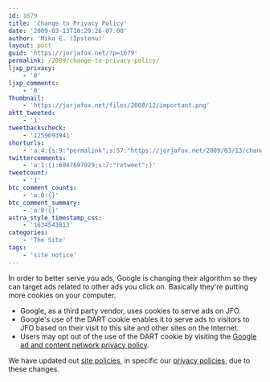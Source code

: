 ```yaml
---
id: 1679
title: 'Change to Privacy Policy'
date: '2009-03-13T10:29:26-07:00'
author: 'Mika E. (Ipstenu)'
layout: post
guid: 'https://jorjafox.net/?p=1679'
permalink: /2009/change-to-privacy-policy/
ljxp_privacy:
    - '0'
ljxp_comments:
    - '0'
Thumbnail:
    - 'https://jorjafox.net/files/2008/12/important.png'
aktt_tweeted:
    - '1'
tweetbackscheck:
    - '1259693941'
shorturls:
    - 'a:4:{s:9:"permalink";s:57:"https://jorjafox.net/2009/03/13/change-to-privacy-policy/";s:7:"tinyurl";s:25:"http://tinyurl.com/abqhb7";s:4:"isgd";s:18:"http://is.gd/53iwR";s:5:"bitly";s:20:"http://bit.ly/8PUsrR";}'
twittercomments:
    - 'a:1:{i:6047697029;s:7:"retweet";}'
tweetcount:
    - '1'
btc_comment_counts:
    - 'a:0:{}'
btc_comment_summary:
    - 'a:0:{}'
astra_style_timestamp_css:
    - '1634543813'
categories:
    - 'The Site'
tags:
    - 'site notice'
---
```


In order to better serve you ads, Google is changing their algorithm so they can target ads related to other ads you click on.  Basically they're putting more cookies on your computer.

<ul>
<li>Google, as a third party vendor, uses cookies to serve ads on JFO.
</li><li>Google's use of the DART cookie enables it to serve ads to visitors to JFO based on their visit to this site and other sites on the Internet.
</li><li>Users may opt out of the use of the DART cookie by visiting the <a href="http://www.google.com/privacy_ads.html">Google ad and content network privacy policy</a>.
</li></ul>

We have updated out <a href="https://jorjafox.net/wiki/JorjaPedia:Policy">site policies</a>, in specific our <a href="https://jorjafox.net/wiki/JorjaPedia:Policy#Privacy">privacy policies</a>, due to these changes.